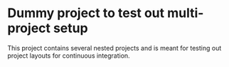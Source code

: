 # Dummy project to test out multi-project setup

This project contains several nested projects and is meant for testing
out project layouts for continuous integration.
